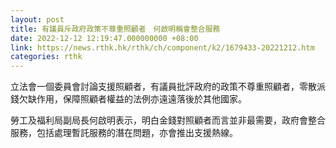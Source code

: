 ```yaml
---
layout: post
title: 有議員斥政府政策不尊重照顧者　何啟明稱會整合服務
date: 2022-12-12 12:19:47.000000000 +08:00
link: https://news.rthk.hk/rthk/ch/component/k2/1679433-20221212.htm
categories: rthk
---
```


立法會一個委員會討論支援照顧者，有議員批評政府的政策不尊重照顧者，零散派錢欠缺作用，保障照顧者權益的法例亦遠遠落後於其他國家。

勞工及福利局副局長何啟明表示，明白金錢對照顧者而言並非最需要，政府會整合服務，包括處理暫託服務的潛在問題，亦會推出支援熱線。
